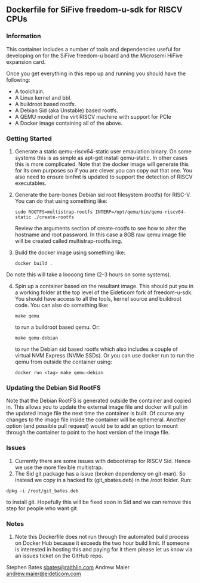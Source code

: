 ## Dockerfile for SiFive freedom-u-sdk for RISCV CPUs

### Information

This container includes a number of tools and dependencies useful for
developing on for the SiFive freedom-u board and the Microsemi HiFive
expansion card.

Once you get everything in this repo up and running you should have
the following:

* A toolchain.
* A Linux kernel and bbl.
* A buildroot based rootfs.
* A Debian Sid (aka Unstable) based rootfs.
* A QEMU model of the virt RISCV machine with support for PCIe
* A Docker image containing all of the above.

### Getting Started

1. Generate a static qemu-riscv64-static user emaulation binary. On
some systems this is as simple as apt-get install qemu-static. In
other cases this is more complicated. Note that the docker image will
generate this for its own purposes so if you are clever you can copy
out that one. You also need to ensure binfmt is updated to support the
detection of RISCV executables.

2. Generate the bare-bones Debian sid root filesystem (rootfs) for
RISC-V. You can do that using something like:
	```
	sudo ROOTFS=multistrap-rootfs INTERP=/opt/qemu/bin/qemu-riscv64-static ./create-rootfs
	```
	Review the arguments section of create-rootfs to see how to alter the
hostname and root password. In this case a 8GB raw qemu image file
will be created called multistrap-rootfs.img.

3. Build the docker image using something like:
	```
	docker build .
	```
Do note this will take a loooong time (2-3 hours on some systems).

4. Spin up a container based on the resultant image. This should put
you in a working folder at the top level of the Eideticom fork of
freedom-u-sdk. You should have access to all the tools, kernel source
and buildroot code. You can also do something like:
	```
	make qemu
	```
	to run a buildroot based qemu. Or:
	```
	make qemu-debian
	```
	to run the Debian sid based rootfs which also includes a couple of
virtual NVM Express (NVMe SSDs). Or you can use docker run to run the
qemu from outside the container using:
	```
	docker run <tag> make qemu-debian
	```

### Updating the Debian Sid RootFS

Note that the Debian RootFS is generated outside the container and
copied in. This allows you to update the external image file and
docker will pull in the updated image file the next time the container
is built. Of course any changes to the image file inside the container
will be ephemeral. Another option (and possible pull request) would be
to add an option to mount through the container to point to the host
version of the image file.

### Issues

1. Currently there are some issues with debootstrap for RISCV
Sid. Hence we use the more flexible multistrap.
1. The Sid git package has a issue (broken dependency on git-man). So
instead we copy in a hacked fix (git_sbates.deb) in the /root
folder. Run:
```
dpkg -i /root/git_bates.deb
```
to install git. Hopefully this will be fixed soon in Sid and we can
remove this step for people who want git.

### Notes

1. Note this Dockerfile does not run through the automated build
process on Docker Hub because it exceeds the two hour build limit. If
someone is interested in hosting this and paying for it them please
let us know via an issues ticket on the GitHub repo.

Stephen Bates <sbates@raithlin.com>
Andrew Maier <andrew.maier@eideticom.com>
